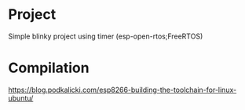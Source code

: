 # Project
Simple blinky project using timer (esp-open-rtos;FreeRTOS)

# Compilation
https://blog.podkalicki.com/esp8266-building-the-toolchain-for-linux-ubuntu/
